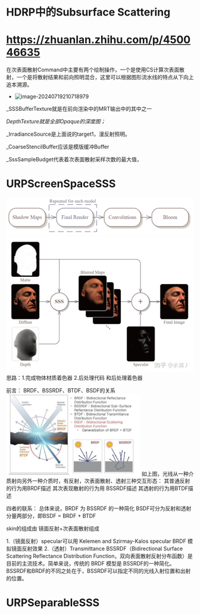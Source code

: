 # HDRP中的Subsurface Scattering 

# https://zhuanlan.zhihu.com/p/450046635

在次表面散射Command中主要有两个绘制操作，一个是使用CS计算次表面散射，一个是将散射结果和前向照明混合，这里可以根据图形流水线的特点从下向上追本溯源。

- ![image-20240719210718979](C:\Users\fushengyang\AppData\Roaming\Typora\typora-user-images\image-20240719210718979.png)



_SSSBufferTexture就是在前向渲染中的MRT输出中的其中之一

_DepthTexture就是全部Opaque的深度图；_

_IrradianceSource是上面说的target1，漫反射照明。

_CoarseStencilBuffer应该是模版缓冲Buffer

_SssSampleBudget代表着次表面散射采样次数的最大值，










# URPScreenSpaceSSS
<img src="image-1.png" alt="alt text" style="zoom:50%;" /><img src="image-2.png" alt="alt text" style="zoom:50%;" />
思路：1.完成物体材质着色器   2.后处理代码 和后处理着色器

前言：
BRDF、BSSRDF、BTDF、BSDF的关系
<img src="image.png" alt="alt text" style="zoom:50%;" />
如上图，光线从一种介质射向另外一种介质时，有反射，次表面散射、透射三种交互形态：
其普通反射的行为用BRDF描述
其次表现散射的行为用 BSSRDF描述
其透射的行为用BTDF描述

四者的联系：
总体来说，BRDF 为 BSSRDF 的一种简化
BSDF可分为反射和透射分量两部分，即BSDF = BRDF + BTDF

skin的组成由 镜面反射+次表面散射组成

1.（镜面反射）specular可以用 Kelemen and Szirmay-Kalos specular BRDF 模拟镜面反射效果
2.（透射）Transmittance
BSSRDF（Bidirectional Surface Scattering Reflectance Distribution Function，双向表面散射反射分布函数）是目前的主流技术。简单来说，传统的 BRDF 模型是 BSSRDF的一种简化。BSSRDF和BRDF的不同之处在于，BSSRDF可以指定不同的光线入射位置和出射的位置。


# URPSeparableSSS




